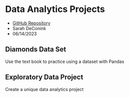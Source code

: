# Data Analytics Projects

- [GitHub Repository](https://github.com/Sarah566092/datafun-06-projects)
- Sarah DeConink
- 06/14/2023


## Diamonds Data Set

Use the text book to practice using a dataset with Pandas

## Exploratory Data Project

Create a unique data analytics project